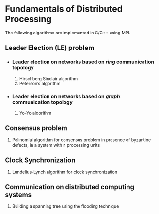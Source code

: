 # Fundamentals of Distributed Processing

The following algorithms are implemented in C/C++ using MPI.

## Leader Election (LE) problem

- ### Leader election on networks based on *ring* communication topology
    1. Hirschberg Sinclair algorithm
    2. Peterson’s algorithm

- ###  Leader election on networks based on *graph* communication topology
    1. Yo-Yo algorithm

## Consensus problem
1. Polinomial algorithm for consensus problem in presence of byzantine defects, in a system with n processing units

## Clock Synchronization
1. Lundelius-Lynch algorithm for clock synchronization 


## Communication on distributed computing systems
1. Building a spanning tree using the flooding technique

